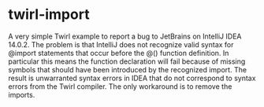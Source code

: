 twirl-import
============

A very simple Twirl example to report a bug to JetBrains on IntelliJ IDEA 14.0.2. The problem is that IntelliJ 
does not recognize valid syntax for @import statements that occur before the @() function definition. In 
particular this means the function declaration will fail because of missing symbols that should have been
introduced by the recognized import. The result is unwarranted syntax errors in IDEA that do not correspond
to syntax errors from the Twirl compiler. The only workaround is to remove the imports.
